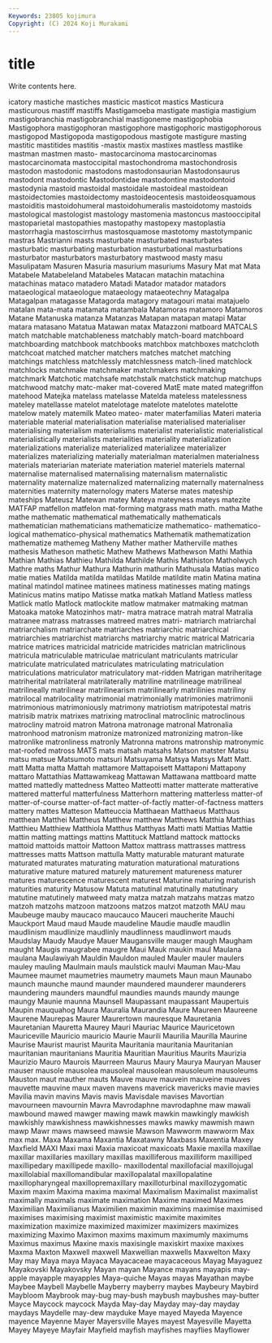 ```yaml
---
Keywords: 23805 kojimura
Copyright: (C) 2024 Koji Murakami
---
```


# title

Write contents here.



icatory mastiche mastiches masticic masticot mastics Masticura
masticurous mastiff mastiffs Mastigamoeba mastigate mastigia mastigium mastigobranchia mastigobranchial mastigoneme
mastigophobia Mastigophora mastigophoran mastigophore mastigophoric mastigophorous mastigopod Mastigopoda mastigopodous mastigote
mastigure masting mastitic mastitides mastitis -mastix mastix mastixes mastless mastlike
mastman mastmen masto- mastocarcinoma mastocarcinomas mastocarcinomata mastoccipital mastochondroma mastochondrosis mastodon
mastodonic mastodons mastodonsaurian Mastodonsaurus mastodont mastodontic Mastodontidae mastodontine mastodontoid mastodynia
mastoid mastoidal mastoidale mastoideal mastoidean mastoidectomies mastoidectomy mastoideocentesis mastoideosquamous mastoiditis
mastoidohumeral mastoidohumeralis mastoidotomy mastoids mastological mastologist mastology mastomenia mastoncus mastooccipital
mastoparietal mastopathies mastopathy mastopexy mastoplastia mastorrhagia mastoscirrhus mastosquamose mastotomy mastotympanic
mastras Mastrianni masts masturbate masturbated masturbates masturbatic masturbating masturbation masturbational
masturbations masturbator masturbators masturbatory mastwood masty masu Masulipatam Masuren Masuria
masurium masuriums Masury Mat mat Mata Matabele Matabeleland Matabeles Matacan
matachin matachina matachinas mataco matadero Matadi Matador matador matadors mataeological
mataeologue mataeology mataeotechny Matagalpa Matagalpan matagasse Matagorda matagory matagouri matai
matajuelo matalan mata-mata matamata matambala Matamoras matamoro Matamoros Matane Matanuska
matanza Matanzas Matapan matapan matapi Matar matara matasano Matatua Matawan
matax Matazzoni matboard MATCALS match matchable matchableness matchably match-board matchboard
matchboarding matchbook matchbooks matchbox matchboxes matchcloth matchcoat matched matcher matchers
matches matchet matching matchings matchless matchlessly matchlessness match-lined matchlock matchlocks
matchmake matchmaker matchmakers matchmaking matchmark Matchotic matchsafe matchstalk matchstick matchup
matchups matchwood matchy matc-maker mat-covered MatE mate mated mategriffon matehood
Matejka matelass matelasse Matelda mateless matelessness mateley matellasse matelot matelotage
matelote matelotes matelotte matelow mately matemilk Mateo mateo- mater materfamilias
Materi materia materiable material materialisation materialise materialised materialiser materialising materialism
materialisms materialist materialistic materialistical materialistically materialists materialities materiality materialization materializations
materialize materialized materializee materializer materializes materializing materially materialman materialmen materialness
materials materiarian materiate materiation materiel materiels maternal maternalise maternalised maternalising
maternalism maternalistic maternality maternalize maternalized maternalizing maternally maternalness maternities maternity
maternology maters Materse mates mateship mateships Mateusz Matewan matey Mateya
mateyness mateys matezite MATFAP matfellon matfelon mat-forming matgrass math math.
matha Mathe mathe mathematic mathematical mathematically mathematicals mathematician mathematicians mathematicize
mathematico- mathematico-logical mathematico-physical mathematics Mathematik mathematization mathematize mathemeg Matheny Mather
mather Matherville mathes mathesis Matheson mathetic Mathew Mathews Mathewson Mathi
Mathia Mathian Mathias Mathieu Mathilda Mathilde Mathis Mathiston Matholwych Mathre
maths Mathur Mathura Mathurin mathurin Mathusala Matias matico matie maties
Matilda matilda matildas Matilde matildite matin Matina matina matinal matindol
matinee matinees matiness matinesses mating matings Matinicus matins matipo Matisse
matka matkah Matland Matless matless Matlick matlo Matlock matlockite matlow
matmaker matmaking matman Matoaka matoke Matozinhos matr- matra matrace matrah
matral Matralia matranee matrass matrasses matreed matres matri- matriarch matriarchal
matriarchalism matriarchate matriarches matriarchic matriarchical matriarchies matriarchist matriarchs matriarchy matric
matrical Matricaria matrice matrices matricidal matricide matricides matriclan matriclinous matricula
matriculable matriculae matriculant matriculants matricular matriculate matriculated matriculates matriculating matriculation
matriculations matriculator matriculatory mat-ridden Matrigan matriheritage matriherital matrilateral matrilaterally matriline
matrilineage matrilineal matrilineally matrilinear matrilinearism matrilinearly matrilinies matriliny matrilocal matrilocality
matrimonial matrimonially matrimonies matrimonii matrimonious matrimoniously matrimony matriotism matripotestal matris
matrisib matrix matrixes matrixing matroclinal matroclinic matroclinous matrocliny matroid matron
Matrona matronage matronal Matronalia matronhood matronism matronize matronized matronizing matron-like
matronlike matronliness matronly Matronna matrons matronship matronymic mat-roofed matross MATS
mats matsah matsahs Matson matster Matsu matsu matsue Matsumoto matsuri
Matsuyama Matsya Matsys Matt Matt. matt Matta matta Mattah mattamore
Mattapoisett Mattaponi Mattapony mattaro Mattathias Mattawamkeag Mattawan Mattawana mattboard matte
matted mattedly mattedness Matteo Matteotti matter matterate matterative mattered matterful
matterfulness Matterhorn mattering matterless matter-of matter-of-course matter-of-fact matter-of-factly matter-of-factness matters
mattery mattes Matteson Matteuccia Matthaean Matthaeus Matthaus matthean Matthei Mattheus
Matthew matthew Matthews Matthia Matthias Matthieu Matthiew Matthiola Matthus Matthyas
Matti matti Mattias Mattie mattin matting mattings mattins Mattituck Mattland
mattock mattocks mattoid mattoids mattoir Mattoon Mattox mattrass mattrasses mattress
mattresses matts Mattson mattulla Matty maturable maturant maturate maturated maturates
maturating maturation maturational maturations maturative mature matured maturely maturement matureness
maturer matures maturescence maturescent maturest Maturine maturing maturish maturities maturity
Matusow Matuta matutinal matutinally matutinary matutine matutinely matweed maty matza
matzah matzahs matzas matzo matzoh matzohs matzoon matzoons matzos matzot
matzoth MAU mau Maubeuge mauby maucaco maucauco Mauceri maucherite Mauchi
Mauckport Maud maud Maude maudeline Maudie maudle maudlin maudlinism maudlinize
maudlinly maudlinness maudlinwort mauds Maudslay Maudy Maudye Mauer Maugansville mauger
maugh Maugham maught Maugis maugrabee maugre Maui Mauk maukin maul
Maulana maulana Maulawiyah Mauldin Mauldon mauled Mauler mauler maulers mauley
mauling Maulmain mauls maulstick maulvi Mauman Mau-Mau Maumee maumet maumetries
maumetry maumets Maun maun Maunabo maunch maunche maund maunder maundered
maunderer maunderers maundering maunders maundful maundies maunds maundy maunge maungy
Maunie maunna Maunsell Maupassant maupassant Maupertuis Maupin mauquahog Maura Mauralia
Maurandia Maure Maureen Maureene Maurene Maurepas Maurer Maurertown mauresque Mauretania
Mauretanian Mauretta Maurey Mauri Mauriac Maurice Mauricetown Mauriceville Mauricio mauricio
Maurie Maurili Maurilia Maurilla Maurine Maurise Maurist maurist Maurita Mauritania
mauritania Mauritanian mauritanian mauritanians Mauritia Mauritian Mauritius Maurits Maurizia Maurizio
Mauro Maurois Maurreen Maurus Maury Maurya Mauryan Mauser mauser mausole
mausolea mausoleal mausolean mausoleum mausoleums Mauston maut mauther mauts Mauve
mauve mauvein mauveine mauves mauvette mauvine maux maven mavens maverick
mavericks mavie mavies Mavilia mavin mavins Mavis mavis Mavisdale mavises
Mavortian mavourneen mavournin Mavra Mavrodaphne mavrodaphne maw mawali mawbound mawed
mawger mawing mawk mawkin mawkingly mawkish mawkishly mawkishness mawkishnesses mawks
mawky mawmish mawn mawp Mawr maws mawseed mawsie Mawson Mawworm
mawworm Max max max. Maxa Maxama Maxantia Maxatawny Maxbass Maxentia
Maxey Maxfield MAXI Maxi maxi Maxia maxicoat maxicoats Maxie maxilla
maxillae maxillar maxillaries maxillary maxillas maxilliferous maxilliform maxilliped maxillipedary maxillipede
maxillo- maxillodental maxillofacial maxillojugal maxillolabial maxillomandibular maxillopalatal maxillopalatine maxillopharyngeal maxillopremaxillary
maxilloturbinal maxillozygomatic Maxim maxim Maxima maxima maximal Maximalism Maximalist maximalist
maximally maximals maximate maximation Maxime maximed Maximes Maximilian Maximilianus Maximilien
maximin maximins maximise maximised maximises maximising maximist maximistic maximite maximites
maximization maximize maximized maximizer maximizers maximizes maximizing Maximo Maximon maxims
maximum maximumly maximums Maximus maximus Maxine maxis maxisingle maxiskirt maxixe
maxixes Maxma Maxton Maxwell maxwell Maxwellian maxwells Maxwelton Maxy May
may Maya maya Mayaca Mayacaceae mayacaceous Mayag Mayaguez Mayakovski Mayakovsky
Mayan mayan Mayance mayans mayapis may-apple mayapple mayapples Maya-quiche Mayas
mayas Mayathan maybe Maybee Maybell Maybelle Mayberry mayberry maybes Maybeury
Maybird Maybloom Maybrook may-bug may-bush maybush maybushes may-butter Mayce Maycock
maycock Mayda May-day Mayday may-day mayday maydays Maydelle may-dew mayduke
Maye mayed Mayeda Mayence mayence Mayenne Mayer Mayersville Mayes mayest
Mayesville Mayetta Mayey Mayeye Mayfair Mayfield mayfish mayfishes mayflies Mayflower
